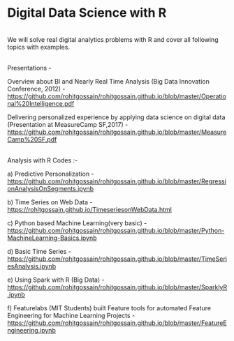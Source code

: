 # Digital Data Science with R

<br> We will solve real digital analytics problems with R and cover all following topics with examples.</br> 

<br>Presentations - </br>

Overview about BI and Nearly Real Time Analysis (Big Data Innovation Conference, 2012) - https://github.com/rohitgossain/rohitgossain.github.io/blob/master/Operational%20Intelligence.pdf

Delivering personalized experience by applying data science on digital data (Presentation at MeasureCamp SF,2017) -
https://github.com/rohitgossain/rohitgossain.github.io/blob/master/MeasureCamp%20SF.pdf

<br> Analysis with R Codes :- </br>

a) Predictive Personalization - https://github.com/rohitgossain/rohitgossain.github.io/blob/master/RegressionAnalysisOnSegments.ipynb

b) Time Series on Web Data - https://rohitgossain.github.io/TimeseriesonWebData.html

c) Python based Machine Learning(very basic) - https://github.com/rohitgossain/rohitgossain.github.io/blob/master/Python-MachineLearning-Basics.ipynb

d) Basic Time Series - https://github.com/rohitgossain/rohitgossain.github.io/blob/master/TimeSeriesAnalysis.ipynb

e) Using Spark with R (Big Data) - https://github.com/rohitgossain/rohitgossain.github.io/blob/master/SparklyR.ipynb

f) Featurelabs (MIT Students) built Feature tools for automated Feature Engineering for Machine Learning Projects -
https://github.com/rohitgossain/rohitgossain.github.io/blob/master/FeatureEngineering.ipynb
